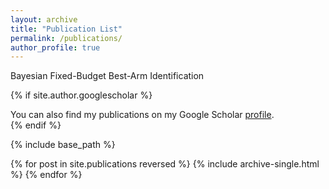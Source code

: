 ```yaml
---
layout: archive
title: "Publication List"
permalink: /publications/
author_profile: true
---
```


Bayesian Fixed-Budget Best-Arm Identification

{% if site.author.googlescholar %}
  <div class="wordwrap">You can also find my publications on my Google Scholar <a href="{{site.author.googlescholar}}">profile</a>.</div>
{% endif %}

{% include base_path %}

{% for post in site.publications reversed %}
  {% include archive-single.html %}
{% endfor %}
